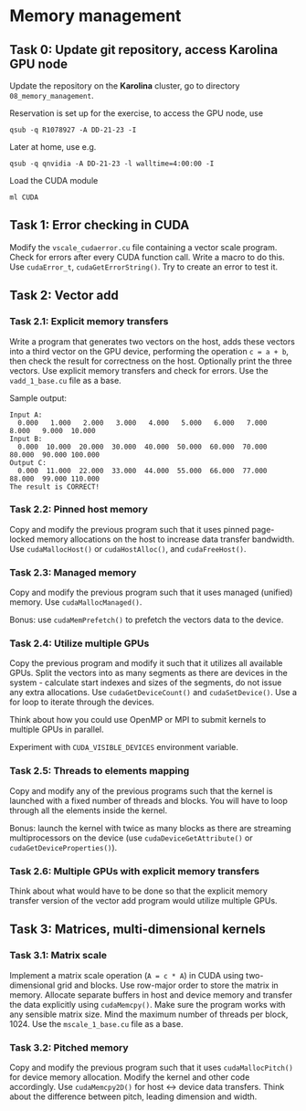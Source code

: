 
Memory management
=================





Task 0: Update git repository, access Karolina GPU node
-------------------------------------------------------

Update the repository on the **Karolina** cluster, go to directory `08_memory_management`.

Reservation is set up for the exercise, to access the GPU node, use
```
qsub -q R1078927 -A DD-21-23 -I
```

Later at home, use e.g.
```
qsub -q qnvidia -A DD-21-23 -l walltime=4:00:00 -I
```

Load the CUDA module
```
ml CUDA
```





Task 1: Error checking in CUDA
------------------------------

Modify the `vscale_cudaerror.cu` file containing a vector scale program. Check for errors after every CUDA function call. Write a macro to do this. Use `cudaError_t`, `cudaGetErrorString()`. Try to create an error to test it.





Task 2: Vector add
------------------

### Task 2.1: Explicit memory transfers

Write a program that generates two vectors on the host, adds these vectors into a third vector on the GPU device, performing the operation `c = a + b`, then check the result for correctness on the host. Optionally print the three vectors. Use explicit memory transfers and check for errors. Use the `vadd_1_base.cu` file as a base.

Sample output:
```
Input A:
  0.000   1.000   2.000   3.000   4.000   5.000   6.000   7.000   8.000   9.000  10.000
Input B:
  0.000  10.000  20.000  30.000  40.000  50.000  60.000  70.000  80.000  90.000 100.000
Output C:
  0.000  11.000  22.000  33.000  44.000  55.000  66.000  77.000  88.000  99.000 110.000
The result is CORRECT!
```

### Task 2.2: Pinned host memory

Copy and modify the previous program such that it uses pinned page-locked memory allocations on the host to increase data transfer bandwidth. Use `cudaMallocHost()` or `cudaHostAlloc()`, and `cudaFreeHost()`.

### Task 2.3: Managed memory

Copy and modify the previous program such that it uses managed (unified) memory. Use `cudaMallocManaged()`.

Bonus: use `cudaMemPrefetch()` to prefetch the vectors data to the device.

### Task 2.4: Utilize multiple GPUs

Copy the previous program and modify it such that it utilizes all available GPUs. Split the vectors into as many segments as there are devices in the system - calculate start indexes and sizes of the segments, do not issue any extra allocations. Use `cudaGetDeviceCount()` and `cudaSetDevice()`. Use a for loop to iterate through the devices.

Think about how you could use OpenMP or MPI to submit kernels to multiple GPUs in parallel.

Experiment with `CUDA_VISIBLE_DEVICES` environment variable.

### Task 2.5: Threads to elements mapping

Copy and modify any of the previous programs such that the kernel is launched with a fixed number of threads and blocks. You will have to loop through all the elements inside the kernel.

Bonus: launch the kernel with twice as many blocks as there are streaming multiprocessors on the device (use `cudaDeviceGetAttribute()` or `cudaGetDeviceProperties()`).

### Task 2.6: Multiple GPUs with explicit memory transfers

Think about what would have to be done so that the explicit memory transfer version of the vector add program would utilize multiple GPUs.





Task 3: Matrices, multi-dimensional kernels
-------------------------------------------

### Task 3.1: Matrix scale

Implement a matrix scale operation (`A = c * A`) in CUDA using two-dimensional grid and blocks. Use row-major order to store the matrix in memory. Allocate separate buffers in host and device memory and transfer the data explicitly using `cudaMemcpy()`. Make sure the program works with any sensible matrix size. Mind the maximum number of threads per block, 1024. Use the `mscale_1_base.cu` file as a base.

### Task 3.2: Pitched memory

Copy and modify the previous program such that it uses `cudaMallocPitch()` for device memory allocation. Modify the kernel and other code accordingly. Use `cudaMemcpy2D()` for host <-> device data transfers. Think about the difference between pitch, leading dimension and width.
